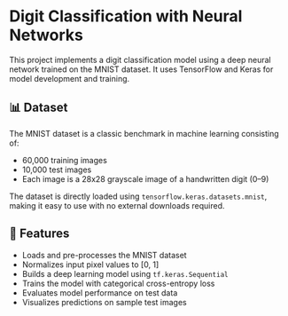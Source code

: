 # Digit Classification with Neural Networks

This project implements a digit classification model using a deep neural network trained on the MNIST dataset. It uses TensorFlow and Keras for model development and training.

## 📊 Dataset

The MNIST dataset is a classic benchmark in machine learning consisting of:
- 60,000 training images
- 10,000 test images
- Each image is a 28x28 grayscale image of a handwritten digit (0–9)

The dataset is directly loaded using `tensorflow.keras.datasets.mnist`, making it easy to use with no external downloads required.

## 🚀 Features

- Loads and pre-processes the MNIST dataset
- Normalizes input pixel values to [0, 1]
- Builds a deep learning model using `tf.keras.Sequential`
- Trains the model with categorical cross-entropy loss
- Evaluates model performance on test data
- Visualizes predictions on sample test images
